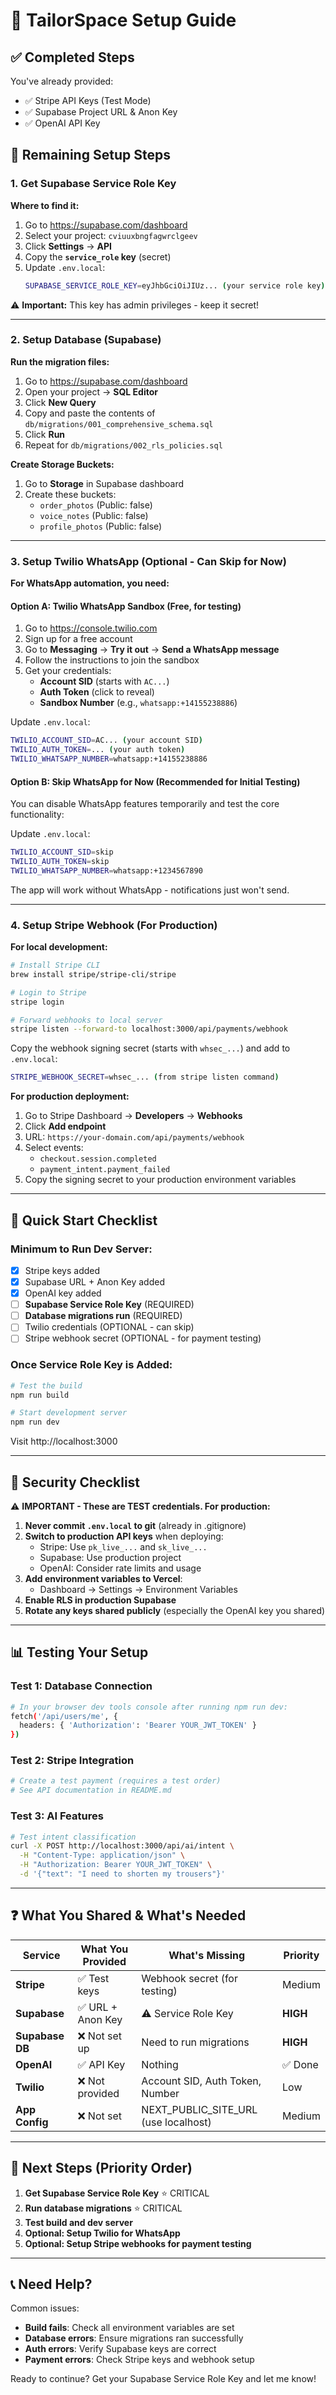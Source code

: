 # 🚀 TailorSpace Setup Guide

## ✅ Completed Steps

You've already provided:
- ✅ Stripe API Keys (Test Mode)
- ✅ Supabase Project URL & Anon Key
- ✅ OpenAI API Key

## 🔧 Remaining Setup Steps

### 1. Get Supabase Service Role Key

**Where to find it:**
1. Go to https://supabase.com/dashboard
2. Select your project: `cviuuxbngfagwrclgeev`
3. Click **Settings** → **API**
4. Copy the **`service_role` key** (secret)
5. Update `.env.local`:
   ```bash
   SUPABASE_SERVICE_ROLE_KEY=eyJhbGciOiJIUz... (your service role key)
   ```

⚠️ **Important:** This key has admin privileges - keep it secret!

---

### 2. Setup Database (Supabase)

**Run the migration files:**

1. Go to https://supabase.com/dashboard
2. Open your project → **SQL Editor**
3. Click **New Query**
4. Copy and paste the contents of `db/migrations/001_comprehensive_schema.sql`
5. Click **Run**
6. Repeat for `db/migrations/002_rls_policies.sql`

**Create Storage Buckets:**

1. Go to **Storage** in Supabase dashboard
2. Create these buckets:
   - `order_photos` (Public: false)
   - `voice_notes` (Public: false)
   - `profile_photos` (Public: false)

---

### 3. Setup Twilio WhatsApp (Optional - Can Skip for Now)

**For WhatsApp automation, you need:**

#### Option A: Twilio WhatsApp Sandbox (Free, for testing)
1. Go to https://console.twilio.com
2. Sign up for a free account
3. Go to **Messaging** → **Try it out** → **Send a WhatsApp message**
4. Follow the instructions to join the sandbox
5. Get your credentials:
   - **Account SID** (starts with `AC...`)
   - **Auth Token** (click to reveal)
   - **Sandbox Number** (e.g., `whatsapp:+14155238886`)

Update `.env.local`:
```bash
TWILIO_ACCOUNT_SID=AC... (your account SID)
TWILIO_AUTH_TOKEN=... (your auth token)
TWILIO_WHATSAPP_NUMBER=whatsapp:+14155238886
```

#### Option B: Skip WhatsApp for Now (Recommended for Initial Testing)
You can disable WhatsApp features temporarily and test the core functionality:

Update `.env.local`:
```bash
TWILIO_ACCOUNT_SID=skip
TWILIO_AUTH_TOKEN=skip
TWILIO_WHATSAPP_NUMBER=whatsapp:+1234567890
```

The app will work without WhatsApp - notifications just won't send.

---

### 4. Setup Stripe Webhook (For Production)

**For local development:**
```bash
# Install Stripe CLI
brew install stripe/stripe-cli/stripe

# Login to Stripe
stripe login

# Forward webhooks to local server
stripe listen --forward-to localhost:3000/api/payments/webhook
```

Copy the webhook signing secret (starts with `whsec_...`) and add to `.env.local`:
```bash
STRIPE_WEBHOOK_SECRET=whsec_... (from stripe listen command)
```

**For production deployment:**
1. Go to Stripe Dashboard → **Developers** → **Webhooks**
2. Click **Add endpoint**
3. URL: `https://your-domain.com/api/payments/webhook`
4. Select events:
   - `checkout.session.completed`
   - `payment_intent.payment_failed`
5. Copy the signing secret to your production environment variables

---

## 🎯 Quick Start Checklist

### Minimum to Run Dev Server:
- [x] Stripe keys added
- [x] Supabase URL + Anon Key added
- [x] OpenAI key added
- [ ] **Supabase Service Role Key** (REQUIRED)
- [ ] **Database migrations run** (REQUIRED)
- [ ] Twilio credentials (OPTIONAL - can skip)
- [ ] Stripe webhook secret (OPTIONAL - for payment testing)

### Once Service Role Key is Added:

```bash
# Test the build
npm run build

# Start development server
npm run dev
```

Visit http://localhost:3000

---

## 🔐 Security Checklist

⚠️ **IMPORTANT - These are TEST credentials. For production:**

1. **Never commit `.env.local` to git** (already in .gitignore)
2. **Switch to production API keys** when deploying:
   - Stripe: Use `pk_live_...` and `sk_live_...`
   - Supabase: Use production project
   - OpenAI: Consider rate limits and usage
3. **Add environment variables to Vercel**:
   - Dashboard → Settings → Environment Variables
4. **Enable RLS in production Supabase**
5. **Rotate any keys shared publicly** (especially the OpenAI key you shared)

---

## 📊 Testing Your Setup

### Test 1: Database Connection
```bash
# In your browser dev tools console after running npm run dev:
fetch('/api/users/me', {
  headers: { 'Authorization': 'Bearer YOUR_JWT_TOKEN' }
})
```

### Test 2: Stripe Integration
```bash
# Create a test payment (requires a test order)
# See API documentation in README.md
```

### Test 3: AI Features
```bash
# Test intent classification
curl -X POST http://localhost:3000/api/ai/intent \
  -H "Content-Type: application/json" \
  -H "Authorization: Bearer YOUR_JWT_TOKEN" \
  -d '{"text": "I need to shorten my trousers"}'
```

---

## ❓ What You Shared & What's Needed

| Service | What You Provided | What's Missing | Priority |
|---------|------------------|----------------|----------|
| **Stripe** | ✅ Test keys | Webhook secret (for testing) | Medium |
| **Supabase** | ✅ URL + Anon Key | ⚠️ Service Role Key | **HIGH** |
| **Supabase DB** | ❌ Not set up | Need to run migrations | **HIGH** |
| **OpenAI** | ✅ API Key | Nothing | ✅ Done |
| **Twilio** | ❌ Not provided | Account SID, Auth Token, Number | Low |
| **App Config** | ❌ Not set | NEXT_PUBLIC_SITE_URL (use localhost) | Medium |

---

## 🚀 Next Steps (Priority Order)

1. **Get Supabase Service Role Key** ⭐ CRITICAL
2. **Run database migrations** ⭐ CRITICAL
3. **Test build and dev server**
4. **Optional: Setup Twilio for WhatsApp**
5. **Optional: Setup Stripe webhooks for payment testing**

---

## 📞 Need Help?

Common issues:
- **Build fails**: Check all environment variables are set
- **Database errors**: Ensure migrations ran successfully
- **Auth errors**: Verify Supabase keys are correct
- **Payment errors**: Check Stripe keys and webhook setup

Ready to continue? Get your Supabase Service Role Key and let me know!
